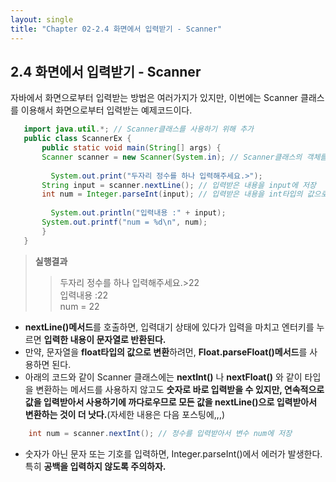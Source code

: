 ```yaml
---
layout: single
title: "Chapter 02-2.4 화면에서 입력받기 - Scanner"
---
```


## 2.4 화면에서 입력받기 - Scanner
자바에서 화면으로부터 입력받는 방법은 여러가지가 있지만, 이번에는 Scanner 클래스를 이용해서 화면으로부터 입력받는 예제코드이다.
 ```java
    import java.util.*; // Scanner클래스를 사용하기 위해 추가
    public class ScannerEx {
	    public static void main(String[] args) {
   		Scanner scanner = new Scanner(System.in); // Scanner클래스의 객체를 생성
		
		  System.out.print("두자리 정수를 하나 입력해주세요.>");
   		String input = scanner.nextLine(); // 입력받은 내용을 input에 저장
   		int num = Integer.parseInt(input); // 입력받은 내용을 int타입의 값으로 변환
		
		  System.out.println("입력내용 :" + input);
   		System.out.printf("num = %d\n", num);	
    	}
    }
 ```
 > **실행결과**  
 >> 두자리 정수를 하나 입력해주세요.>22  
 > 입력내용 :22  
 > num = 22  

- **nextLine()메서드**를 호출하면, 입력대기 상태에 있다가 입력을 마치고 엔터키를 누르면 **입력한 내용이 문자열로 반환된다.**
- 만약, 문자열을 **float타입의 값으로 변환**하려먼, **Float.parseFloat()메서드**를 사용하면 된다.
- 아래의 코드와 같이 Scanner 클래스에는 **nextInt()** 나 **nextFloat()** 와 같이 타입을 변환하는 메서드를 사용하지 않고도 **숫자로 바로 입력받을 수 있지만, 연속적으로 값을 입력받아서 사용하기에 까다로우므로
모든 값을 nextLine()으로 입력받아서 변환하는 것이 더 낫다.**(자세한 내용은 다음 포스팅에,,,)
```java
    int num = scanner.nextInt(); // 정수를 입력받아서 변수 num에 저장
```
- 숫자가 아닌 문자 또는 기호를 입력하면, Integer.parseInt()에서 에러가 발생한다. 특히 **공백을 입력하지 않도록 주의하자.**
